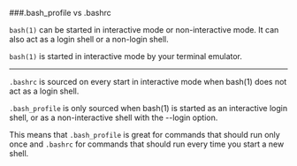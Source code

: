 ###.bash_profile vs .bashrc



```bash(1)``` can be started in interactive mode or non-interactive mode. It can also act as a login shell or a non-login shell.

```bash(1)``` is started in interactive mode by your terminal emulator.

---


```.bashrc``` is sourced on every start in interactive mode when bash(1) does not act as a login shell.

```.bash_profile``` is only sourced when bash(1) is started as an interactive login shell, or as a non-interactive shell with the --login option.

This means that ```.bash_profile``` is great for commands that should run only once and ```.bashrc``` for commands that should run every time you start a new shell.